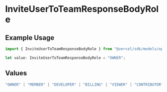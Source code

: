 # InviteUserToTeamResponseBodyRole

## Example Usage

```typescript
import { InviteUserToTeamResponseBodyRole } from "@vercel/sdk/models/operations/inviteusertoteam.js";

let value: InviteUserToTeamResponseBodyRole = "OWNER";
```

## Values

```typescript
"OWNER" | "MEMBER" | "DEVELOPER" | "BILLING" | "VIEWER" | "CONTRIBUTOR"
```